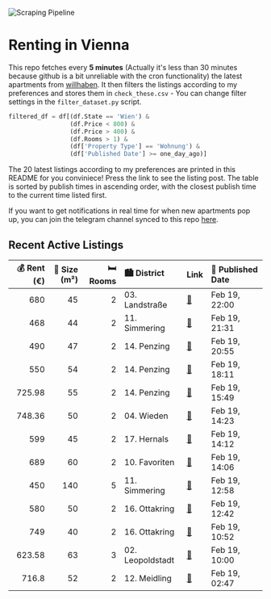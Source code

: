 ![Scraping Pipeline](https://github.com/AthomsG/renting-in-vienna/actions/workflows/run_pipeline.yml/badge.svg)


# Renting in Vienna

This repo fetches every **5 minutes** (Actually it's less than 30 minutes because github is a bit unreliable with the cron functionality) the latest apartments from [willhaben](https://www.willhaben.at/).
It then filters the listings according to my preferences and stores them in `check_these.csv` - You can change filter settings in the `filter_dataset.py` script.

```python
filtered_df = df[(df.State == 'Wien') & 
                 (df.Price < 800) &
                 (df.Price > 400) &
                 (df.Rooms > 1) &
                 (df['Property Type'] == 'Wohnung') &
                 (df['Published Date'] >= one_day_ago)]
```

The 20 latest listings according to my preferences are printed in this README for you conviniece! Press the link to see the listing post.
The table is sorted by publish times in ascending order, with the closest publish time to the current time listed first.

If you want to get notifications in real time for when new apartments pop up, you can join the telegram channel synced to this repo [here](https://t.me/+1HPAYOf5BSsyNTlk).

## Recent Active Listings

|   💰 Rent (€) |   📏 Size (m²) |   🛏️ Rooms | 🏙️ District      | Link                                                                                                                                                                                                                                                                                                                      | 📅 Published Date   |
|-------------:|--------------:|-----------:|:-----------------|:--------------------------------------------------------------------------------------------------------------------------------------------------------------------------------------------------------------------------------------------------------------------------------------------------------------------------|:-------------------|
|       680    |            45 |          2 | 03. Landstraße   | [🔗](https://www.willhaben.at/iad/immobilien/d/mietwohnungen/wien/wien-1030-landstra%C3%9Fe/45-km2-wohnung-650.---euro-warm-in-wien-3-ab-m%C3%A4rz%21-2102603927/)                                                                                                                                                         | Feb 19, 22:00      |
|       468    |            44 |          2 | 11. Simmering    | [🔗](https://www.willhaben.at/iad/immobilien/d/mietwohnungen/wien/wien-1110-simmering/44m2-nur-mit-vormerkschein-bis-31.12.2024-direktvergabe-n%C3%A4he-u3-enkplatz-998600540/)                                                                                                                                            | Feb 19, 21:31      |
|       490    |            47 |          2 | 14. Penzing      | [🔗](https://www.willhaben.at/iad/immobilien/d/mietwohnungen/wien/wien-1140-penzing/gemeindewohnung-1140-wien-sch%C3%B6nbrunn-n%C3%A4he---direktvergabe-1684316896/)                                                                                                                                                       | Feb 19, 20:55      |
|       550    |            54 |          2 | 14. Penzing      | [🔗](https://www.willhaben.at/iad/immobilien/d/mietwohnungen/wien/wien-1140-penzing/%28reserviert%29-2-zimmer-wohnung-im-altbau-1649124945/)                                                                                                                                                                               | Feb 19, 18:11      |
|       725.98 |            55 |          2 | 14. Penzing      | [🔗](https://www.willhaben.at/iad/immobilien/d/mietwohnungen/wien/wien-1140-penzing/ruhige-2-zimmer-wohnung-mit-balkon%21-2142797932/)                                                                                                                                                                                     | Feb 19, 15:49      |
|       748.36 |            50 |          2 | 04. Wieden       | [🔗](https://www.willhaben.at/iad/immobilien/d/mietwohnungen/wien/wien-1040-wieden/n%C3%A4he-st.-elisabeth-platz-kleine-2-zimmer-wohnung-f%C3%BCr-jungebliebene-1205570002/)                                                                                                                                               | Feb 19, 14:23      |
|       599    |            45 |          2 | 17. Hernals      | [🔗](https://www.willhaben.at/iad/immobilien/d/mietwohnungen/wien/wien-1170-hernals/provisionsfrei-&-unbefristet%21-ruhige-wohnung-in-zentraler-lage-1381275211/)                                                                                                                                                          | Feb 19, 14:12      |
|       689    |            60 |          2 | 10. Favoriten    | [🔗](https://www.willhaben.at/iad/immobilien/d/mietwohnungen/wien/wien-1100-favoriten/provisionsfrei-&-unbefristet%21-ruhige-wohnung-beim-neuen-landgut-1524927764/)                                                                                                                                                       | Feb 19, 14:06      |
|       450    |           140 |          5 | 11. Simmering    | [🔗](https://www.willhaben.at/iad/immobilien/d/mietwohnungen/wien/wien-1110-simmering/ein-helles-zimmer-mit-direktem-terrassenzugang-in-7-zimmer-studenten-wohngemeinschaft-mit-5-schlafzimmern-22-m%C2%B2-terrasse-f%C3%BCr-studentinnen-wg-geeignet-%281-k%C3%BCche-2-badezimmer-und-2-wcs%29-ab-1.-april-2-1746791727/) | Feb 19, 12:58      |
|       580    |            50 |          2 | 16. Ottakring    | [🔗](https://www.willhaben.at/iad/immobilien/d/mietwohnungen/wien/wien-1160-ottakring/2-zimmer-im-stilaltbau-992635862/)                                                                                                                                                                                                   | Feb 19, 12:42      |
|       749    |            40 |          2 | 16. Ottakring    | [🔗](https://www.willhaben.at/iad/immobilien/d/mietwohnungen/wien/wien-1160-ottakring/%2Aprovisionsfrei%2A-2-zimmer-wohnung-wilhelminenstra%C3%9Fe-41-867124760/)                                                                                                                                                          | Feb 19, 10:52      |
|       623.58 |            63 |          3 | 02. Leopoldstadt | [🔗](https://www.willhaben.at/iad/immobilien/d/mietwohnungen/wien/wien-1020-leopoldstadt/gemeindewohnung-mit-direktvergabr-1927370518/)                                                                                                                                                                                    | Feb 19, 10:00      |
|       716.8  |            52 |          2 | 12. Meidling     | [🔗](https://www.willhaben.at/iad/immobilien/d/mietwohnungen/wien/wien-1120-meidling/ger%C3%A4umige-2-zimmer-wohnung-im-eg-1214111912/)                                                                                                                                                                                    | Feb 19, 02:47      |
